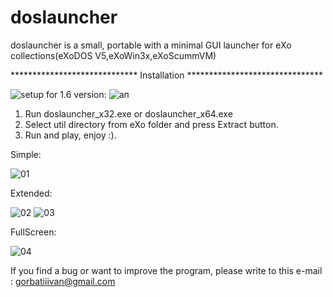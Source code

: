 # doslauncher

doslauncher is a small, portable with a minimal GUI launcher for eXo collections(eXoDOS V5,eXoWin3x,eXoScummVM)


*****************************   Installation   *******************************

![setup](https://user-images.githubusercontent.com/84850541/143288565-4d2e704c-0f32-4147-8d6f-406f94e0b905.PNG)
for 1.6 version:
![ап](https://user-images.githubusercontent.com/84850541/146141661-9b5dfb1a-cbbc-41ce-914e-c6d50072de8b.PNG)


1. Run doslauncher_x32.exe or doslauncher_x64.exe
2. Select util directory from eXo folder and press Extract button. 
4. Run and play, enjoy :).

Simple:

![01](https://user-images.githubusercontent.com/84850541/145685673-d4fe5367-3ce8-4d40-bcf2-86f5a3fb968e.PNG)


Extended:


![02](https://user-images.githubusercontent.com/84850541/145685674-1ffc385a-5976-4226-af60-7be40f0d9dd5.PNG)
![03](https://user-images.githubusercontent.com/84850541/145685708-b9a9eef5-da41-4803-89f3-b029ff20557a.PNG)


FullScreen:

![04](https://user-images.githubusercontent.com/84850541/145685713-9b50800e-8dc0-4d7b-8c9c-2e653e291e31.PNG)


If you find a bug or want to improve the program, please write to this e-mail : gorbatiiivan@gmail.com


